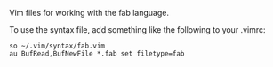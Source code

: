 Vim files for working with the fab language.

To use the syntax file, add something like the following to your .vimrc:

    so ~/.vim/syntax/fab.vim
    au BufRead,BufNewFile *.fab set filetype=fab


